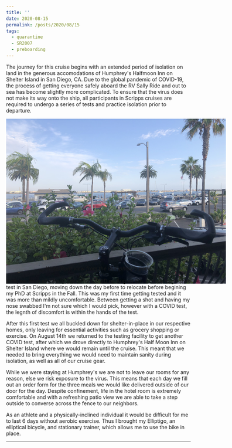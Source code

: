 ```yaml
---
title: ''
date: 2020-08-15
permalink: /posts/2020/08/15
tags:
  - quarantine
  - SR2007
  - preboarding
---
```



The journey for this cruise begins with an extended period of isolation on land in the generous accomodations of Humphrey's Halfmoon Inn on Shelter Island in San Diego, CA. Due to the global pandemic of COVID-19, the process of getting everyone safely aboard the RV Sally Ride and out to sea has become slightly more complicated. To ensure that the virus does not make its way onto the ship, all participants in Scripps cruises are required to undergo a series of tests and practice isolation prior to departure.
<br>
<center>
    <div style="width:600px; height:400px">
        <img src="/images/sr2007bp1_2.JPG"/>
    </div>
    <i>Waterfront view from the Humphrey's patio</i>
</center>
<br>
First, we were all initially tested for COVID on August 6th. I chose to get this test in San Diego, moving down the day before to relocate before begining my PhD at Scripps in the Fall. This was my first time getting tested and it was more than mildly uncomfortable. Between getting a shot and having my nose swabbed I'm not sure which I would pick, however with a COVID test, the legnth of discomfort is within the hands of the test.

After this first test we all buckled down for shelter-in-place in our respective homes, only leaving for essential activities such as grocery shopping or exercise. On August 14th we returned to the testing facility to get another COVID test, after which we drove directly to Humphrey's Half Moon Inn on Shelter Island where we would remain until the cruise. This meant that we needed to bring everything we would need to maintain sanity during isolation, as well as all of our cruise gear. 

While we were staying at Humphrey's we are not to leave our rooms for any reason, else we risk exposure to the virus. This means that each day we fill out an order form for the three meals we would like delivered outside of our door for the day. Despite confinement, life in the hotel room is extremely comfortable and with a refreshing patio view we are able to take a step outside to converse across the fence to our neighbors. 

As an athlete and a physically-inclined individual it would be difficult for me to last 6 days without aerobic exercise. Thus I brought my Elliptigo, an elliptical bicycle, and stationary trainer, which allows me to use the bike in place. 

------